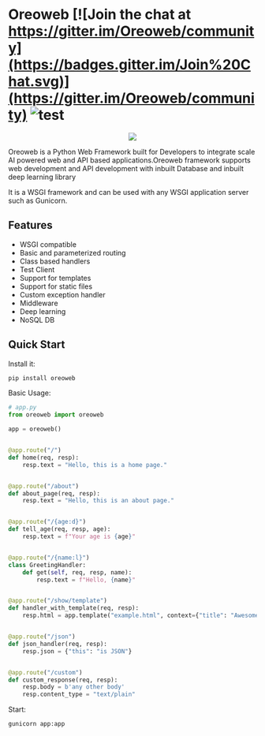 # Oreoweb [![Join the chat at https://gitter.im/Oreoweb/community](https://badges.gitter.im/Join%20Chat.svg)](https://gitter.im/Oreoweb/community) ![test](https://forthebadge.com/images/badges/made-with-python.svg)

<p align="center">
    <img src="https://github.com/bocadilloproject/bocadillo/blob/master/.github/banner.png?raw=true">
</p>

Oreoweb is a Python Web Framework built for Developers to integrate scale AI powered web and API based applications.Oreoweb framework supports web development and API development with inbuilt Database and inbuilt deep learning library

It is a WSGI framework and can be used with any WSGI application server such as Gunicorn.


## Features

- WSGI compatible
- Basic and parameterized routing
- Class based handlers
- Test Client
- Support for templates
- Support for static files
- Custom exception handler
- Middleware
- Deep learning
- NoSQL DB


## Quick Start

Install it:

```bash
pip install oreoweb
```

Basic Usage:

```python
# app.py
from oreoweb import oreoweb

app = oreoweb()


@app.route("/")
def home(req, resp):
    resp.text = "Hello, this is a home page."


@app.route("/about")
def about_page(req, resp):
    resp.text = "Hello, this is an about page."


@app.route("/{age:d}")
def tell_age(req, resp, age):
    resp.text = f"Your age is {age}"


@app.route("/{name:l}")
class GreetingHandler:
    def get(self, req, resp, name):
        resp.text = f"Hello, {name}"


@app.route("/show/template")
def handler_with_template(req, resp):
    resp.html = app.template("example.html", context={"title": "Awesome Framework", "body": "welcome to the future!"})


@app.route("/json")
def json_handler(req, resp):
    resp.json = {"this": "is JSON"}


@app.route("/custom")
def custom_response(req, resp):
    resp.body = b'any other body'
    resp.content_type = "text/plain"
```

Start:

```bash
gunicorn app:app
```


